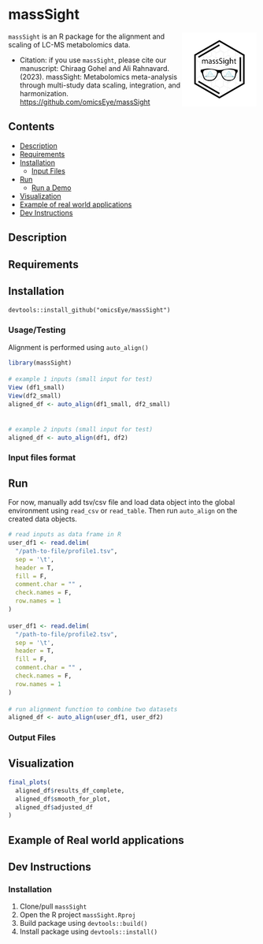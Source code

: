 
<!-- README.md is generated from README.Rmd. Please edit that file -->

# massSight

<img src="man/figures/massSight.png" align="right" width="30%"/></a>

`massSight` is an R package for the alignment and scaling of LC-MS
metabolomics data.

- Citation: if you use `massSight`, please cite our manuscript: Chiraag
  Gohel and Ali Rahnavard. (2023). massSight: Metabolomics meta-analysis
  through multi-study data scaling, integration, and harmonization.
  <https://github.com/omicsEye/massSight>

## Contents

- [Description](#description)
- [Requirements](#requirements)
- [Installation](#installation)
  - [Input Files](#input-files-format)
- [Run](#run)
  - [Run a Demo](#run-a-demo)
- [Visualization](#visualization)
- [Example of real world
  applications](#example-of-real-world-applications)
- [Dev Instructions](#dev-instructions)

## Description

## Requirements

## Installation

    devtools::install_github("omicsEye/massSight")

### Usage/Testing

Alignment is performed using `auto_align()`

``` r
library(massSight)

# example 1 inputs (small input for test)
View (df1_small)
View(df2_small)
aligned_df <- auto_align(df1_small, df2_small)


# example 2 inputs (small input for test)
aligned_df <- auto_align(df1, df2)
```

### Input files format

## Run

For now, manually add tsv/csv file and load data object into the global
environment using `read_csv` or `read_table`. Then run `auto_align` on
the created data objects.

``` r
# read inputs as data frame in R
user_df1 <- read.delim(
  "/path-to-file/profile1.tsv",
  sep = '\t',
  header = T,
  fill = F,
  comment.char = "" ,
  check.names = F,
  row.names = 1
)

user_df1 <- read.delim(
  "/path-to-file/profile2.tsv",
  sep = '\t',
  header = T,
  fill = F,
  comment.char = "" ,
  check.names = F,
  row.names = 1
)

# run alignment function to combine two datasets
aligned_df <- auto_align(user_df1, user_df2)
```

### Output Files

## Visualization

``` r
final_plots(
  aligned_df$results_df_complete,
  aligned_df$smooth_for_plot,
  aligned_df$adjusted_df
)
```

## Example of Real world applications

## Dev Instructions

### Installation

1.  Clone/pull `massSight`
2.  Open the R project `massSight.Rproj`
3.  Build package using `devtools::build()`
4.  Install package using `devtools::install()`
